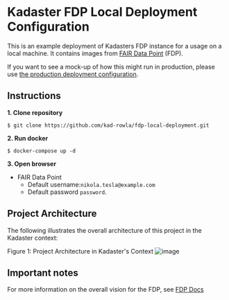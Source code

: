 # Kadaster FDP Local Deployment Configuration

This is an example deployment of Kadasters FDP instance for a usage on a local machine. It contains images from [FAIR Data Point](https://fairdatapoint.readthedocs.io/) (FDP).

If you want to see a mock-up of how this might run in production, please use [the production deployment configuration](https://github.comkad-rowla/fdp-production-deployment).

## Instructions

**1. Clone repository**

```
$ git clone https://github.com/kad-rowla/fdp-local-deployment.git
```

**2. Run docker**

```
$ docker-compose up -d
```

**3. Open browser**

- FAIR Data Point
  - Default username:`nikola.tesla@example.com`
  - Default password `password`.

## Project Architecture

The following illustrates the overall architecture of this project in the Kadaster context:

Figure 1: Project Architecture in Kadaster's Context
![image](https://user-images.githubusercontent.com/74549995/114614386-b9c1fd80-9ca4-11eb-907a-a12ec5976138.png)

## Important notes

For more information on the overall vision for the FDP, see [FDP Docs](https://fairdatapoint.readthedocs.io/)
